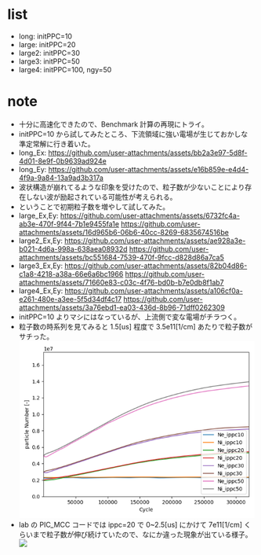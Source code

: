 # list
- long: initPPC=10
- large: initPPC=20
- large2: initPPC=30
- large3: initPPC=50
- large4: initPPC=100, ngy=50
# note
- 十分に高速化できたので、Benchmark 計算の再現にトライ。
- initPPC=10 から試してみたところ、下流領域に強い電場が生じておかしな準定常解に行き着いた。
- long_Ex:
https://github.com/user-attachments/assets/bb2a3e97-5d8f-4d01-8e9f-0b9639ad924e
- long_Ey:
https://github.com/user-attachments/assets/e16b859e-e4d4-4f9a-9a84-13a9ad3b317a
- 波状構造が崩れてるような印象を受けたので、粒子数が少ないことにより存在しない波が励起されている可能性が考えられる。
- ということで初期粒子数を増やして試してみた。
- large_Ex,Ey:
https://github.com/user-attachments/assets/6732fc4a-ab3e-470f-9f44-7b1e9455fa1e
https://github.com/user-attachments/assets/16d965b6-06b6-40cc-8269-6835674516be
- large2_Ex,Ey:
https://github.com/user-attachments/assets/ae928a3e-b021-4d6a-998a-638aea08932d
https://github.com/user-attachments/assets/bc551684-7539-470f-9fcc-d828d86a7ca5
- large3_Ex,Ey:
https://github.com/user-attachments/assets/82b04d86-c1a8-4218-a38a-66e6a6bc1966
https://github.com/user-attachments/assets/71660e83-c03c-4f76-bd0b-b7e0db8f1ab7
- large4_Ex,Ey:
https://github.com/user-attachments/assets/a106cf0a-e261-480e-a3ee-5f5d34df4c17
https://github.com/user-attachments/assets/3a76ebd1-ea03-436d-8b96-71dff0262309
- initPPC=10 よりマシにはなっているが、上流側で変な電場がチラつく。
- 粒子数の時系列を見てみると 1.5[us] 程度で 3.5e11[1/cm] あたりで粒子数がサチった。
<br>![](pNum_ippcComp.png)
- lab の PIC_MCC コードでは ippc=20 で 0~2.5[us] にかけて 7e11[1/cm] くらいまで粒子数が伸び続けていたので、なにか違った現象が出ている様子。
<br>![](https://github.com/user-attachments/assets/f0b720d5-a194-4711-b495-45f3249854f2)
